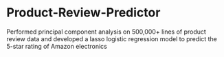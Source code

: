 # Product-Review-Predictor
Performed principal component analysis on 500,000+ lines of product review data and developed a lasso logistic regression model to predict the 5-star rating of Amazon electronics
